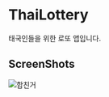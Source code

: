 # ThaiLottery
태국인들을 위한 로또 앱입니다.

## ScreenShots
![합친거](https://user-images.githubusercontent.com/48876807/91173436-cc3cf600-e718-11ea-9948-8d0b3daf8b34.png)
